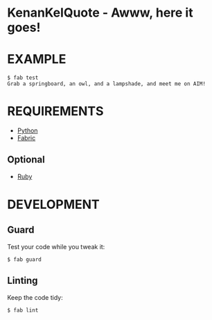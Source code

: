 # KenanKelQuote - Awww, here it goes!

# EXAMPLE

    $ fab test
    Grab a springboard, an owl, and a lampshade, and meet me on AIM!

# REQUIREMENTS

* [Python](http://python.org)
* [Fabric](http://docs.fabfile.org)

## Optional

* [Ruby](http://www.ruby-lang.org)

# DEVELOPMENT

## Guard

Test your code while you tweak it:

    $ fab guard

## Linting

Keep the code tidy:

    $ fab lint
